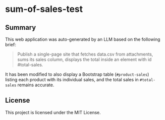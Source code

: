 # sum-of-sales-test

## Summary
This web application was auto-generated by an LLM based on the following brief:
> Publish a single-page site that fetches data.csv from attachments, sums its sales column, displays the total inside an element with id #total-sales.

It has been modified to also display a Bootstrap table (`#product-sales`) listing each product with its individual sales, and the total sales in `#total-sales` remains accurate.

## License
This project is licensed under the MIT License.
